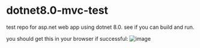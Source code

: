 # dotnet8.0-mvc-test
test repo for asp.net web app using dotnet 8.0. see if you can build and run.

you should get this in your browser if successful:
![image](https://github.com/matthew-c-atu/dotnet8.0-mvc-test/assets/148288884/6f0027e8-f3a2-4cda-a1af-d531ad9b7df0)
